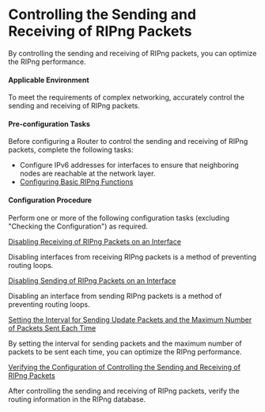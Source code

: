 Controlling the Sending and Receiving of RIPng Packets
======================================================

By controlling the sending and receiving of RIPng packets, you can optimize the RIPng performance.

#### Applicable Environment

To meet the requirements of complex networking, accurately control the sending and receiving of RIPng packets.


#### Pre-configuration Tasks

Before configuring a Router to control the sending and receiving of RIPng packets, complete the following tasks:

* Configure IPv6 addresses for interfaces to ensure that neighboring nodes are reachable at the network layer.
* [Configuring Basic RIPng Functions](dc_vrp_ripng_cfg_0003.html)

#### Configuration Procedure

Perform one or more of the following configuration tasks (excluding "Checking the Configuration") as required.


[Disabling Receiving of RIPng Packets on an Interface](../../../../software/nev8r10_vrpv8r16/user/vrp/dc_vrp_ripng_cfg_0035.html)

Disabling interfaces from receiving RIPng packets is a method of preventing routing loops.

[Disabling Sending of RIPng Packets on an Interface](../../../../software/nev8r10_vrpv8r16/user/vrp/dc_vrp_ripng_cfg_0036.html)

Disabling an interface from sending RIPng packets is a method of preventing routing loops.

[Setting the Interval for Sending Update Packets and the Maximum Number of Packets Sent Each Time](../../../../software/nev8r10_vrpv8r16/user/vrp/dc_vrp_ripng_cfg_0037.html)

By setting the interval for sending packets and the maximum number of packets to be sent each time, you can optimize the RIPng performance.

[Verifying the Configuration of Controlling the Sending and Receiving of RIPng Packets](../../../../software/nev8r10_vrpv8r16/user/vrp/dc_vrp_ripng_cfg_0038.html)

After controlling the sending and receiving of RIPng packets, verify the routing information in the RIPng database.
